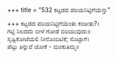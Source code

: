 +++
title = "532 ಕಟ್ಟಡದ ಪರಿಯನಿಟ್ಟಿಗೆಯೆನ್ತು"

+++
ಕಟ್ಟಡದ ಪರಿಯನಿಟ್ಟಿಗೆಯೆಂತು ಕಂಡೀತು?।  
ಗಟ್ಟಿ ನಿಲದದು ಬೀಳೆ ಗೋಡೆ ಬಿರಿಯುವುದು॥  
ಸೃಷ್ಟಿಕೋಟೆಯಲಿ ನೀನೊಂದಿಟಿಕೆ; ಸೊಟ್ಟಾಗೆ।  
ಪೆಟ್ಟು ತಿನ್ನುವೆ ಜೋಕೆ - ಮಂಕುತಿಮ್ಮ॥  
